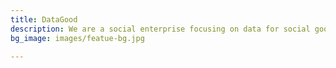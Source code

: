 ```yaml
---
title: DataGood
description: We are a social enterprise focusing on data for social good
bg_image: images/featue-bg.jpg

---
```

